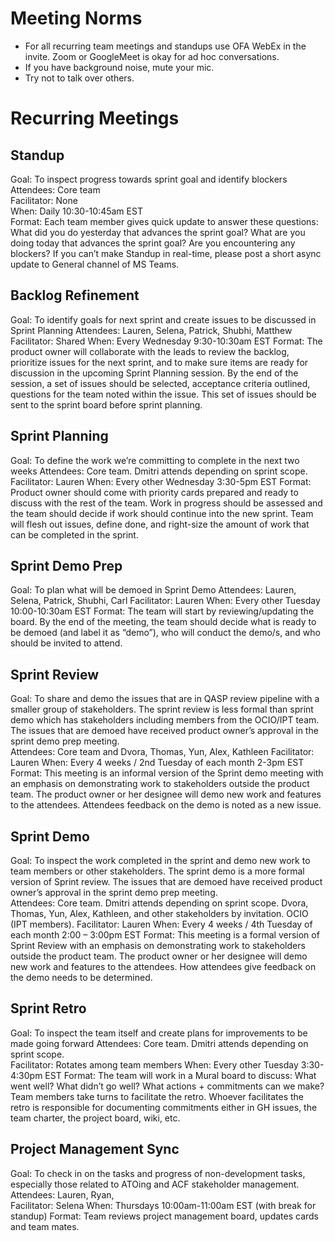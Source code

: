 # Meeting Norms 

- For all recurring team meetings and standups use OFA WebEx in the invite. Zoom or GoogleMeet is okay for ad hoc conversations. 
- If you have background noise, mute your mic. 
- Try not to talk over others.  

# Recurring Meetings 

## Standup 
Goal: To inspect progress towards sprint goal and identify blockers <br>
Attendees: Core team <br>
Facilitator: None <br>
When: Daily 10:30-10:45am EST <br>
Format: Each team member gives quick update to answer these questions: What did you do yesterday that advances the sprint goal? What are you doing today that advances the sprint goal? Are you encountering any blockers? If you can’t make Standup in real-time, please post a short async update to General channel of MS Teams.  

## Backlog Refinement 
Goal: To identify goals for next sprint and create issues to be discussed in Sprint Planning 
Attendees:  Lauren, Selena, Patrick, Shubhi, Matthew 
Facilitator: Shared 
When: Every Wednesday 9:30-10:30am EST 
Format: The product owner will collaborate with the leads to review the backlog, prioritize issues for the next sprint, and to make sure items are ready for discussion in the upcoming Sprint Planning session. By the end of the session, a set of issues should be selected, acceptance criteria outlined, questions for the team noted within the issue. This set of issues should be sent to the sprint board before sprint planning.  
 

## Sprint Planning 
Goal: To define the work we’re committing to complete in the next two weeks 
Attendees: Core team. Dmitri attends depending on sprint scope. 
Facilitator: Lauren 
When: Every other Wednesday 3:30-5pm EST 
Format: Product owner should come with priority cards prepared and ready to discuss with the rest of the team. Work in progress should be assessed and the team should decide if work should continue into the new sprint. Team will flesh out issues, define done, and right-size the amount of work that can be completed in the sprint.  

## Sprint Demo Prep  
Goal: To plan what will be demoed in Sprint Demo 
Attendees: Lauren, Selena, Patrick, Shubhi, Carl 
Facilitator: Lauren 
When:  Every other Tuesday 10:00-10:30am EST 
Format: The team will start by reviewing/updating the board. By the end of the meeting, the team should decide what is ready to be demoed (and label it as “demo”), who will conduct the demo/s, and who should be invited to attend.  

## Sprint Review 
Goal: To share and demo the issues that are in QASP review pipeline with a smaller group of stakeholders. The sprint review is less formal than sprint demo which has stakeholders including members from the OCIO/IPT team. The issues that are demoed have received product owner’s approval in the sprint demo prep meeting.  
Attendees: Core team and Dvora, Thomas, Yun, Alex, Kathleen 
Facilitator: Lauren 
When: Every 4 weeks / 2nd Tuesday of each month 2-3pm EST 
Format: This meeting is an informal version of the Sprint demo meeting with an emphasis on demonstrating work to stakeholders outside the product team. The product owner or her designee will demo new work and features to the attendees. Attendees feedback on the demo is noted as a new issue. 

## Sprint Demo 
Goal: To inspect the work completed in the sprint and demo new work to team members or other stakeholders. The sprint demo is a more formal version of Sprint review. The issues that are demoed have received product owner’s approval in the sprint demo prep meeting.  
Attendees: Core team. Dmitri attends depending on sprint scope. Dvora, Thomas, Yun, Alex, Kathleen, and other stakeholders by invitation. OCIO (IPT members). 
Facilitator: Lauren 
When: Every 4 weeks / 4th Tuesday of each month 2:00 – 3:00pm EST 
Format: This meeting is a formal version of Sprint Review with an emphasis on demonstrating work to stakeholders outside the product team. The product owner or her designee will demo new work and features to the attendees. How attendees give feedback on the demo needs to be determined. 
 
## Sprint Retro 
Goal: To inspect the team itself and create plans for improvements to be made going forward 
Attendees: Core team. Dmitri attends depending on sprint scope.  
Facilitator: Rotates among team members 
When: Every other Tuesday 3:30-4:30pm EST 
Format: The team will work in a Mural board to discuss: What went well? What didn’t go well? What actions + commitments can we make? Team members take turns to facilitate the retro. Whoever facilitates the retro is responsible for documenting commitments either in GH issues, the team charter, the project board, wiki, etc.  

## Project Management Sync 
Goal: To check in on the tasks and progress of non-development tasks, especially those related to ATOing and ACF stakeholder management. 
Attendees: Lauren, Ryan,  
Facilitator: Selena 
When: Thursdays 10:00am-11:00am EST (with break for standup) 
Format: Team reviews project management board, updates cards and team mates. 
